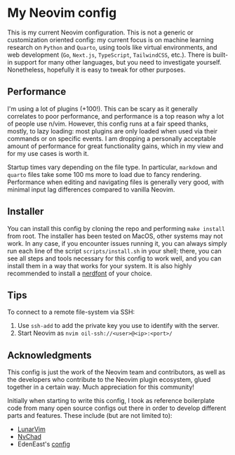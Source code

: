 # My Neovim config

This is my current Neovim configuration. This is not a generic or customization oriented config: my current focus is on machine learning research on `Python` and `Quarto`, using tools like virtual environments, and web development (`Go`, `Next.js`, `TypeScript`, `TailwindCSS`, etc.). There is built-in support for many other languages, but you need to investigate yourself. Nonetheless, hopefully it is easy to tweak for other purposes.

## Performance

I'm using a lot of plugins (+100!). This can be scary as it generally correlates to poor performance, and performance is a top reason why a lot of people use n/vim. However, this config runs at a fair speed thanks, mostly, to lazy loading: most plugins are only loaded when used via their commands or on specific events. I am dropping a personally acceptable amount of performance for great functionality gains, which in my view and for my use cases is worth it.

Startup times vary depending on the file type. In particular, `markdown` and `quarto` files take some 100 ms more to load due to fancy rendering. Performance when editing and navigating files is generally very good, with minimal input lag differences compared to vanilla Neovim.

## Installer

You can install this config by cloning the repo and performing `make install` from root. The installer has been tested on MacOS, other systems may not work. In any case, if you encounter issues running it, you can always simply run each line of the script `scripts/install.sh` in your shell; there, you can see all steps and tools necessary for this config to work well, and you can install them in a way that works for your system. It is also highly recommended to install a [nerdfont](https://www.nerdfonts.com/) of your choice.

## Tips

To connect to a remote file-system via SSH:
1. Use `ssh-add` to add the private key you use to identify with the server.
2. Start Neovim as `nvim oil-ssh://<user>@<ip>:<port>/`

## Acknowledgments

This config is just the work of the Neovim team and contributors, as well as the developers who contribute to the Neovim plugin ecosystem, glued together in a certain way. Much appreciation for this community!

Initially when starting to write this config, I took as reference boilerplate code from many open source configs out there in order to develop different parts and features. These include (but are not limited to):

- [LunarVim](https://github.com/LunarVim/LunarVim)
- [NvChad](https://github.com/NvChad/NvChad)
- EdenEast's [config](https://github.com/EdenEast/nyx/tree/8a9819e4ea11193434b2366b9f1d65ed3a4661f3/config/.config/nvim)
